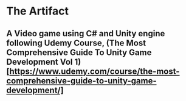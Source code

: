 # The Artifact

## A Video game using C# and Unity engine following Udemy Course, (The Most Comprehensive Guide To Unity Game Development Vol 1)[https://www.udemy.com/course/the-most-comprehensive-guide-to-unity-game-development/]
